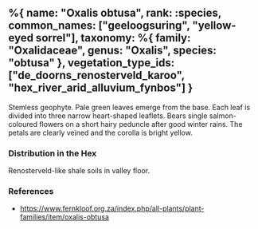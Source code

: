 %{
    name: "Oxalis obtusa",
    rank: :species,
    common_names: ["geeloogsuring", "yellow-eyed sorrel"],
    taxonomy: %{
        family: "Oxalidaceae",
        genus: "Oxalis",
        species: "obtusa"
    },
    vegetation_type_ids: ["de_doorns_renosterveld_karoo", "hex_river_arid_alluvium_fynbos"]
}
---

Stemless geophyte. Pale green leaves emerge from the base. Each leaf is divided into three narrow heart-shaped leaflets. Bears single
salmon-coloured flowers on a short hairy peduncle after good winter rains. The petals are clearly veined and the corolla is bright yellow. 

<!-- read more -->

### Distribution in the Hex

Renosterveld-like shale soils in valley floor.

### References

* https://www.fernkloof.org.za/index.php/all-plants/plant-families/item/oxalis-obtusa